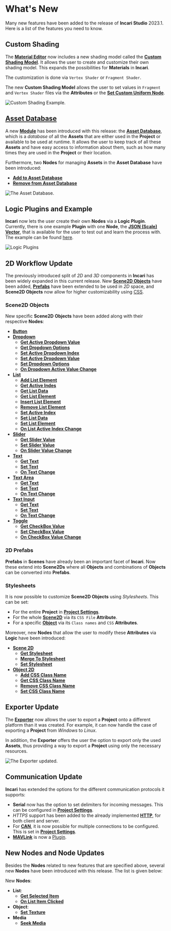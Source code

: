 # What's New

Many new features have been added to the release of **Incari Studio** 2023.1. Here is a list of the features you need to know.

## Custom Shading

The [**Material Editor**](../modules/material-editor/README.md) now includes a new shading model called the [**Custom Shading Model**](../modules/material-editor/customshadingmodel.md). It allows the user to create and customize their own shading model. This expands the possibilities for **Materials** in **Incari**. 

The customization is done via `Vertex Shader` or `Fragment Shader`. 

The new **Custom Shading Model** allows the user to set values in `Fragment` and `Vertex Shader` files via the **Attributes** or the [**Set Custom Uniform Node**](../toolbox/incari/material/setcustomuniforms.md).

![Custom Shading Example.](../.gitbook/assets/customshadingmodel.gif)

## [Asset Database](../modules/asset-database.md)

A new [**Module**](../modules/overview.md) has been introduced with this release: the [**Asset Database**](../modules/asset-database.md), which is a *database* of all the **Assets** that are either used in the **Project** or available to be used at runtime. It allows the user to keep track of all these **Assets** and have easy access to information about them, such as how many times they are used in the **Project** or their location.

Furthermore, two **Nodes** for managing **Assets** in the **Asset Database** have been introduced:

* [**Add to Asset Database**](../toolbox/incari/asset/add-to-asset-database.md)
* [**Remove from Asset Database**](../toolbox/incari/asset/remove-from-asset-database.md)

![The Asset Database.](../.gitbook/assets/asset-db1.png)

## Logic Plugins and Example

**Incari** now lets the user create their own **Nodes** via a **Logic Plugin**. Currently, there is one example **Plugin** with one **Node**, the [**JSON (Scale) Vector**](../toolbox/plugins/jsonscalevector.md), that is available for the user to test out and learn the process with. The example can be found [here](../toolbox/plugins/README.md).

![Logic Plugins](../.gitbook/assets/logicpluginresultplugins.png)


## 2D Workflow Update

The previously introduced split of *2D* and *3D* components in **Incari** has been widely expanded in this current release. New [**Scene2D Objects**](#scene2d-objects) have been added, [**Prefabs**](#2d-prefabs) have been extended to be used in *2D* space, and **Scene2D Objects**  now allow for higher customizability using [CSS](#stylesheets).


### Scene2D Objects

New specific **Scene2D** **Objects** have been added along with their respective **Nodes**:

* [**Button**](../objects-and-types/scene2d-objects/gui/button.md)
* [**Dropdown**](../objects-and-types/scene2d-objects/gui/dropdown.md)
  * [**Get Active Dropdown Value**](../toolbox/incari/object/get-active-dropdown-value.md)
  * [**Get Dropdown Options**](../toolbox/incari/object/get-dropdown-options.md)
  * [**Set Active Dropdown Index**](../toolbox/incari/object/set-active-dropdown-index.md)
  * [**Set Active Dropdown Value**](../toolbox/incari/object/set-active-dropdown-value.md)
  * [**Set Dropdown Options**](../toolbox/incari/object/set-dropdown-options.md)
  * [**On Dropdown Active Value Change**](../toolbox/events/object/on-dropdown-active-value-change.md)
* [**List**](../objects-and-types/scene2d-objects/gui/list.md)
  * [**Add List Element**](../toolbox/incari/list2d/addlistelement.md)
  * [**Get Active Indes**](../toolbox/incari/list2d/getactiveindex.md)
  * [**Get List Data**](../toolbox/incari/list2d/getlistdata.md)
  * [**Get List Element**](../toolbox/incari/list2d/getlistelement.md)
  * [**Insert List Element**](../toolbox/incari/list2d/insertlistelement.md)
  * [**Remove List Element**](../toolbox/incari/list2d/removelistelement.md)
  * [**Set Active Index**](../toolbox/incari/list2d/setactiveindex.md)
  * [**Set List Data**](../toolbox/incari/list2d/setlistdata.md)
  * [**Set List Element**](../toolbox/incari/list2d/setlistelement.md)
  * [**On List Active Index Change**](../toolbox/events/list2d/onlistactiveindexchange.md)
* [**Slider**](../objects-and-types/scene2d-objects/gui/slider.md)
  * [**Get Slider Value**](../toolbox/incari/object/getslidervalue.md)
  * [**Set Slider Value**](../toolbox/incari/object/setslidervalue.md)
  * [**On Slider Value Change**](../toolbox/events/object/on-slider-value-change.md)
* [**Text**](../objects-and-types/scene2d-objects/gui/text.md)
  * [**Get Text**](../toolbox/incari/object/get-text.md)
  * [**Set Text**](../toolbox/incari/object/set-text.md)
  * [**On Text Change**](../toolbox/events/input/ontextchange.md)
* [**Text Area**](../objects-and-types/scene2d-objects/gui/textarea.md)
  * [**Get Text**](../toolbox/incari/object/get-text.md)
  * [**Set Text**](../toolbox/incari/object/set-text.md)
  * [**On Text Change**](../toolbox/events/input/ontextchange.md)
* [**Text Input**](../objects-and-types/scene2d-objects/gui/textinput.md)
  * [**Get Text**](../toolbox/incari/object/get-text.md)
  * [**Set Text**](../toolbox/incari/object/set-text.md)
  * [**On Text Change**](../toolbox/events/input/ontextchange.md)
* [**Toggle**](../objects-and-types/scene2d-objects/gui/toggle.md)
  * [**Get CheckBox Value**](../toolbox/incari/object/get-checkbox-value.md)
  * [**Set CheckBox Value**](../toolbox/incari/object/set-checkbox-value.md)
  * [**On CheckBox Value Change**](../toolbox/events/object/on-checkbox-value-change.md)

### 2D Prefabs


**Prefabs** in **Scenes** have already been an important facet of **Incari**. Now these extend into **Scene2Ds** where all **Objects** and combinations of **Objects** can be converted into **Prefabs**.

### Stylesheets

It is now possible to customize **Scene2D Objects** using *Stylesheets*. This can be set:

* For the entire **Project** in [**Project Settings**](../modules/project-settings/style.md).
* For the whole [**Scene2D**](../objects-and-types/project-objects/scene2d.md) via its `CSS File` **Attribute**.
* For a specific [**Object**](../objects-and-types/scene2d-objects/README.md) via its `Class names` and `CSS` **Attributes**.

Moreover, new **Nodes** that allow the user to modify these **Attributes** via **Logic** have been introduced:

* [**Scene 2D**](../toolbox/incari/scene2d/README.md)
  * [**Get Stylesheet**](../toolbox/incari/scene2d/getstylesheet.md)
  * [**Merge To Stylesheet**](../toolbox/incari/scene2d/mergetostylesheet.md)
  * [**Set Stylesheet**](../toolbox/incari/scene2d/setstylesheet.md)
* [**Object 2D**](../toolbox/incari/object2d/README.md)
  * [**Add CSS Class Name**](../toolbox/incari/object2d/addcssclassname.md)
  * [**Get CSS Class Name**](../toolbox/incari/object2d/getcssclassnames.md)
  * [**Remove CSS Class Name**](../toolbox/incari/object2d/removecssclassname.md)
  * [**Set CSS Class Name**](../toolbox/incari/object2d/setcssclassnames.md) 



## Exporter Update

The [**Exporter**](../modules/exporter.md) now allows the user to export a **Project** onto a different platform than it was created. For example, it can now handle the case of exporting a **Project** from *Windows* to *Linux*. 

In addition, the **Exporter** offers the user the option to export only the used **Assets**, thus providing a way to export a **Project** using only the necessary resources. 

![The Exporter updated.](../.gitbook/assets/add-target-update1.png)

## Communication Update

**Incari** has extended the options for the different communication protocols it supports:

* **Serial** now has the option to set delimiters for incoming messages. This can be configured in [**Project Settings**](../modules/project-settings/serial.md).
* *HTTPS* support has been added to the already implemented [**HTTP**](../toolbox/communication/http/README.md), for both client and server.
* For [**CAN**](../toolbox/communication/can/README.md), it is now possible for multiple connections to be configured. This is set in [**Project Settings**](../modules/project-settings/CAN.md).
* [**MAVLink**](../toolbox/communication/mavlink/README.md) is now a [Plugin](../modules/plugins/communication/mavlinkmanager.md).


## **New Nodes and Node Updates**

Besides the **Nodes** related to new features that are specified above, several new **Nodes** have been introduced with this release. The list is given below:

New **Nodes**:
  * **List**: 
      * [**Get Selected Item**](../toolbox/incari/list/getselecteditem.md)
      * [**On List Item Clicked**](../toolbox/incari/object/onlistitemclicked.md)
  * **Object**:
      * [**Set Texture**](../toolbox/incari/object/set-texture.md)
  * **Media**
      * [**Seek Media**](../toolbox/incari/media/seekmedia.md)